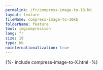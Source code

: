 ```yaml
---
permalink: /fr/compress-image-to-10-kb
layout: feature
fileName: compress-image-to-10kb
folderName: feature
tool: imgcompression
lang: fr
size: 10
type: kb
nointernationalization: true
---
```

{%- include compress-image-to-X.html -%}       
